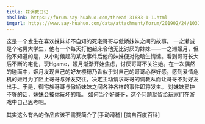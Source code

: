 ```yaml
---
title: 妹调教日记
bbslink: https://forum.say-huahuo.com/thread-31683-1-1.html
imgurl: https://www.say-huahuo.com/data/attachment/forum/201902/24/103225eza5klokll6alawy.jpg
---
```


这是一个发生在喜欢妹妹却不自知的死宅哥哥与傲娇妹妹之间的故事。
一之濑诚是个宅男大学生，他有一个每天打他起床令他无比讨厌的妹妹——一之濑姬月，但他不知道的是，从小时候起的某次事件后他的妹妹便对他暗生情愫。看到哥哥长大后不断的宅化，玩Hgame，姬月渐渐开始焦虑，讨厌哥哥不关注她。在一次偶然的碰面中，姬月发现自己的好友樱穗乃香似乎对自己的哥哥心存好感，感到爱情危机的姬月为了阻止哥哥与好友交往，决定主动请求哥哥的调教从而让哥哥不对好友出手。于是，御宅族哥哥与傲娇妹妹之间各种各样的事件即将发生。
对妹妹爱护不够的话，妹妹会被你玩坏的哦。
如何当个好哥哥，这个问题就留给玩家们在游戏中自己思考吧。


其实这么有名的作品应该不需要简介了[手动滑稽]
[摘自百度百科]<!--more-->
